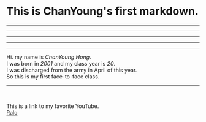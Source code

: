 # This is ChanYoung's first markdown.

***
***
***
***
***
Hi. my name is *ChanYoung Hong*.
<br>
I was born in *2001* and my class year is *20*.
<br>
I was discharged from the army in April of this year.
<br>
So this is my first face-to-face class.
***
<br>

This is a link to my favorite YouTube.<br>
[Ralo](https://www.youtube.com/@RALO24)